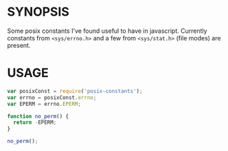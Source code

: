 # SYNOPSIS

Some posix constants I've found useful to have in javascript. Currently
constants from `<sys/errno.h>` and a few from `<sys/stat.h>` (file modes) are
present.

# USAGE

```javascript
var posixConst = require('posix-constants');
var errno = posixConst.errno;
var EPERM = errno.EPERM;

function no_perm() {
  return -EPERM;
}

no_perm();
```

